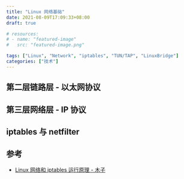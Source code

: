 ```yaml
---
title: "Linux 网络基础"
date: 2021-08-09T17:09:33+08:00
draft: true

# resources:
# - name: "featured-image"
#   src: "featured-image.png"

tags: ["Linux", "Network", "iptables", "TUN/TAP", "LinuxBridge"]
categories: ["技术"]
---
```



## 第二层链路层 - 以太网协议


## 第三层网络层 - IP 协议


## iptables 与 netfilter




## 参考

- [Linux 网络和 iptables 运行原理 - 木子](https://blog.k8s.li/linux-net-and-iptables.html)
